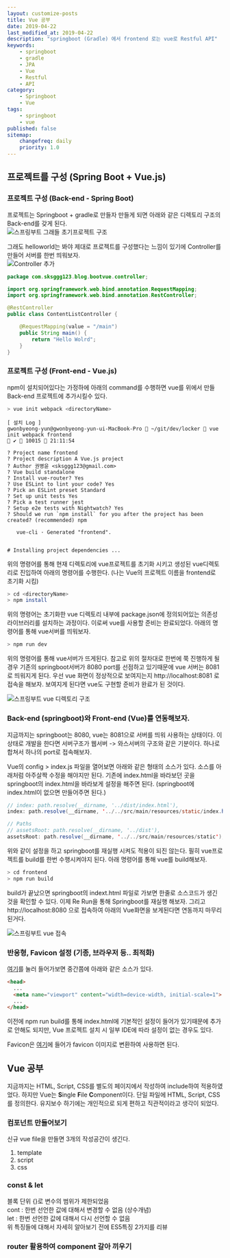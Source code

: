 ```yaml
---
layout: customize-posts
title: Vue 공부
date: 2019-04-22
last_modified_at: 2019-04-22
description: "springboot (Gradle) 에서 frontend 로는 vue로 Restful API"
keywords:
    - springboot
    - gradle
    - JPA
    - Vue
    - Restful
    - API
category:
    - Springboot
    - Vue
tags:
    - springboot
    - vue
published: false
sitemap: 
    changefreq: daily
    priority: 1.0
---
```


## 프로젝트를 구성 (Spring Boot + Vue.js)

### 프로젝트 구성 (Back-end - Spring Boot)
프로젝트는 Springboot + gradle로 만들자 만들게 되면 아래와 같은 디렉토리 구조의 Back-end를 갖게 된다.  
![스프링부트 그래들 초기프로젝트 구조](/assets/images/blog/springBoot_Vue/springboot_gradle_init_directory.png)

그래도 helloworld는 봐야 제대로 프로젝트를 구성했다는 느낌이 있기에 Controller를 만들어 서버를 한번 띄워보자.  
![Controller 추가](/assets/images/blog/springBoot_Vue/springboot_gradle_controller.png)
```java
package com.sksggg123.blog.bootvue.controller;

import org.springframework.web.bind.annotation.RequestMapping;
import org.springframework.web.bind.annotation.RestController;

@RestController
public class ContentListController {

    @RequestMapping(value = "/main")
    public String main() {
        return "Hello Wolrd";
    }
}
```

### 프로젝트 구성 (Front-end - Vue.js)
npm이 설치되어있다는 가정하에 아래의 command를 수행하면 vue를 위에서 만들 Back-end 프로젝트에 추가시킬수 있다.  
```bash
> vue init webpack <directoryName>
```
```log
[ 설치 Log ]
gwonbyeong-yun@gwonbyeong-yun-ui-MacBook-Pro  ~/git/dev/locker  vue init webpack frontend                                                                                                                     ✔  10015  21:11:54

? Project name frontend
? Project description A Vue.js project
? Author 권병윤 <sksggg123@gmail.com>
? Vue build standalone
? Install vue-router? Yes
? Use ESLint to lint your code? Yes
? Pick an ESLint preset Standard
? Set up unit tests Yes
? Pick a test runner jest
? Setup e2e tests with Nightwatch? Yes
? Should we run `npm install` for you after the project has been created? (recommended) npm

   vue-cli · Generated "frontend".


# Installing project dependencies ...
```

위의 명령어를 통해 현재 디렉토리에 vue프로젝트를 초기화 시키고 생성된 vue디렉토리로 진입하여 아래의 명령어를 수행한다. (나는 Vue의 프로젝트 이름을 frontend로 초기화 시킴)
```bash
> cd <directoryName>
> npm install
```
위의 명령어는 초기화한 vue 디렉토리 내부에 package.json에 정의되어있는 의존성 라이브러리를 설치하는 과정이다. 이로써 vue를 사용할 준비는 완료되었다. 아래의 명령어를 통해 vue서버를 띄워보자.
```bash
> npm run dev
```
위의 명령어를 통해 vue서버가 뜨게된다. 참고로 위의 절차대로 한번에 쭉 진행하게 될 경우 기존의 springboot서버가 8080 port를 선점하고 있기때문에 vue 서버는 8081로 띄워지게 된다. 우선 vue 화면이 정상적으로 보여지는지 http://localhost:8081 로 접속을 해보자. 보여지게 된다면 vue도 구현할 준비가 완료가 된 것이다.  

![스프링부트 vue 디렉토리 구조](/assets/images/blog/springBoot_Vue/springboot_vue_init_directory.png)

### Back-end (springboot)와 Front-end (Vue)를 연동해보자.
지금까지는 springboot는 8080, vue는 8081으로 서버를 띄워 사용하는 상태이다. 이 상태로 개발을 한다면 서버구조가 웹서버 -> 와스서버의 구조와 같은 기분이다. 하나로 합쳐서 하나의 port로 접속해보자.  

Vue의 config > index.js 파일을 열어보면 아래와 같은 형태의 소스가 있다. 소스를 아래처럼 아주살짝 수정을 해야지만 된다. 기존에 index.html을 바라보던 곳을 springboot의 index.html을 바라보게 설정을 해주면 된다. (springboot에 index.html이 없으면 만들어주면 된다.)
```java
// index: path.resolve(__dirname, '../dist/index.html'),
index: path.resolve(__dirname, '../../src/main/resources/static/index.html'),

// Paths
// assetsRoot: path.resolve(__dirname, '../dist'),
assetsRoot: path.resolve(__dirname, '../../src/main/resources/static'),
```
위와 같이 설정을 하고 springboot를 재실행 시켜도 적용이 되진 않는다. 필히 vue프로젝트를 build를 한번 수행시켜야지 된다. 아래 명령어를 통해 vue를 build해보자.
```bash
> cd frontend
> npm run build
```
build가 끝났으면 springboot의 indext.html 파일로 가보면 한줄로 소스코드가 생긴것을 확인할 수 있다. 이제 Re Run을 통해 Springboot를 재실행 해보자. 그리고 http://localhost:8080 으로 접속하여 아래의 Vue화면을 보게된다면 연동까지 마무리 된거다. 

![스프링부트 vue 접속](/assets/images/blog/springBoot_Vue/springboot_vue_init.png)

### 반응형, Favicon 설정 (기종, 브라우저 등.. 최적화)
[여기](https://developers.google.com/web/tools/lighthouse/audits/has-viewport-meta-tag?hl=ko)를 눌러 들어가보면 중간쯤에 아래와 같은 소스가 있다.
```html
<head>
  ...
  <meta name="viewport" content="width=device-width, initial-scale=1"> <!-- 이 부분을 긁어다가 index.html에 넣어주면 된다. -->
  ...
</head>
```
이전에 npm run build를 통해 index.html에 기본적인 설정이 들어가 있기때문에 추가로 안해도 되지만, Vue 프로젝트 설치 시 일부 IDE에 따라 설정이 없는 경우도 있다.

Favicon은 [여기](https://www.favicon-generator.org/)에 들어가 favicon 이미지로 변환하여 사용하면 된다.

## Vue 공부

지금까지는 HTML, Script, CSS를 별도의 페이지에서 작성하여 include하여 적용하였었다. 하지만 Vue는 **S**ingle **F**ile **C**omponent이다. 단일 파일에 HTML, Script, CSS를 정의한다. 유지보수 하기에는 개인적으로 되게 편하고 직관적이라고 생각이 되었다.

### 컴포넌트 만들어보기

신규 vue file을 만들면 3개의 작성공간이 생긴다. 
1. template
2. script
3. css

### const & let

블록 단위 {}로 변수의 범위가 제한되었음  
cont : 한번 선언한 값에 대해서 변경할 수 없음 (상수개념)  
let : 한번 선언한 값에 대해서 다시 선언할 수 없음  
위 특징들에 대해서 자세히 알아보기 전에 ES5특징 2가지를 리뷰  

### router 활용하여 component 갈아 끼우기

